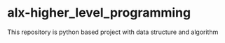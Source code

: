 # alx-higher_level_programming
This repository is python based project with data structure and algorithm
